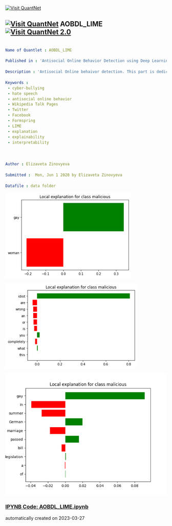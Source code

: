[<img src="https://github.com/QuantLet/Styleguide-and-FAQ/blob/master/pictures/banner.png" width="1100" alt="Visit QuantNet">](http://quantlet.de/)

## [<img src="https://github.com/QuantLet/Styleguide-and-FAQ/blob/master/pictures/qloqo.png" alt="Visit QuantNet">](http://quantlet.de/) **AOBDL_LIME** [<img src="https://github.com/QuantLet/Styleguide-and-FAQ/blob/master/pictures/QN2.png" width="60" alt="Visit QuantNet 2.0">](http://quantlet.de/)

```yaml

Name of Quantlet : AOBDL_LIME

Published in : 'Antisocial Online Behavior Detection using Deep Learning'

Description : 'Antisocial Online behaivor detection. This part is dedicated to interpretability using LIME framework [Ribeiro, M. T. et. al  (2016, August). "Why should i trust you?" Explaining the predictions of any classifier.]'

Keywords : 
 - cyber-bullying
 - hate speech
 - antisocial online behavior
 - Wikipedia Talk Pages
 - Twitter
 - Facebook
 - Formspring
 - LIME
 - explanation
 - explainability
 - interpretability
 


Author : Elizaveta Zinovyeva

Submitted :  Mon, Jun 1 2020 by Elizaveta Zinovyeva

Datafile : data folder


```

![Picture1](example_bias.png)

![Picture2](example_mal.png)

![Picture3](example_unintended_bias.png)

### [IPYNB Code: AOBDL_LIME.ipynb](AOBDL_LIME.ipynb)


automatically created on 2023-03-27